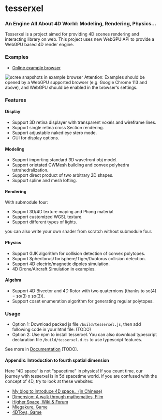 # tesserxel

### An Engine All About 4D World: Modeling, Rendering, Physics...

Tesserxel is a project aimed for providing 4D scenes rendering and interacting library on web. This project uses new WebGPU API to provide a WebGPU based 4D render engine.
### Examples
- [Online example browser](https://wxyhly.github.io/tesserxel/examples/)

![scree snapshots in example browser](https://wxyhly.github.io/img/tsx005.jpg)
Attention: Examples should be opened by a WebGPU supported browser (e.g. Google Chrome 113 and above), and WebGPU should be enabled in the browser's settings.

### Features
#### Display
- Support 3D retina displayer with transparent voxels and wireframe lines.
- Support single retina cross Section rendering.
- Support adjustable naked eye stero mode.
- GUI for display options.

#### Modeling
- Support importing standard 3D wavefront obj model.
- Support orietated CWMesh building and convex polyhedra tetrahedralization.
- Support direct product of two arbitrary 2D shapes.
- Support spline and mesh lofting.

#### Rendering
With submodule four:
- Support 3D/4D texture maping and Phong material.
- Support customized WGSL texture.
- Support different types of lights.

you can also write your own shader from scratch without submodule four.

#### Physics
- Support GJK algorithm for collision detection of convex polytopes.
- Support Spheritorus/Torisphere/Tiger/Duotorus collision detection.
- Support 4D electric/magnetic dipoles simulation.
- 4D Drone/Aircraft Simulation in examples.

#### Algebra
- Support 4D Bivector and 4D Rotor with two quaternions (thanks to so(4) = so(3) x so(3)).
- Support coset enumeration algorithm for generating regular polytopes.

### Usage
- Option 1: Download packed js file `/build/tesserxel.js`, then add following code in your html file: (TODO)
- Option 2: Use npm to install tesserxel. 
You can also download typescript declaration file `/build/tesserxel.d.ts` to use typescript features. 

See more in [Documentation](/tesserxel/docs/) (TODO).

#### Appendix: Introduction to fourth spatial dimension
Here "4D space" is not "spacetime" in physics! If you count time, our journey with tesserxel is in 5d spacetime world.
If you are confused with the concept of 4D, try to look at these websites:
- [My blog to introduce 4D space，(in Chinese)](https://wxyhly.github.io/categories/%E5%9B%9B%E7%BB%B4%E7%A9%BA%E9%97%B4%E7%B3%BB%E5%88%97/)
- [Dimension: A walk through mathematics, Film](http://www.dimensions-math.org/)
- [Higher Space, Wiki & Forum](http://hi.gher.space/)
- [Miegakure, Game](https://miegakure.com/)
- [4DToys, Game](https://4dtoys.com/)

